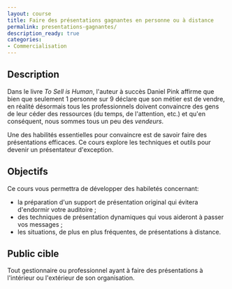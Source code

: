 ```yaml
---
layout: course
title: Faire des présentations gagnantes en personne ou à distance
permalink: presentations-gagnantes/
description_ready: true
categories:
- Commercialisation
---
```

## Description
Dans le livre _To Sell is Human_, l'auteur à succès Daniel Pink affirme que bien que seulement 1 personne sur 9 déclare que son métier est de vendre, en réalité désormais tous les professionnels doivent convaincre des gens de leur céder des ressources (du temps, de l'attention, etc.) et qu'en conséquent, nous sommes tous un peu des _vendeurs_.

Une des habilités essentielles pour convaincre est de savoir faire des présentations efficaces. Ce cours explore les techniques et outils pour devenir un présentateur d'exception.

## Objectifs
Ce cours vous permettra de développer des habiletés concernant:

* la préparation d'un support de présentation original qui évitera d'endormir votre auditoire ;
* des techniques de présentation dynamiques qui vous aideront à passer vos messages ;
* les situations, de plus en plus fréquentes, de présentations à distance.

## Public cible
Tout gestionnaire ou professionnel ayant à faire des présentations à l'intérieur ou l'extérieur de son organisation.
